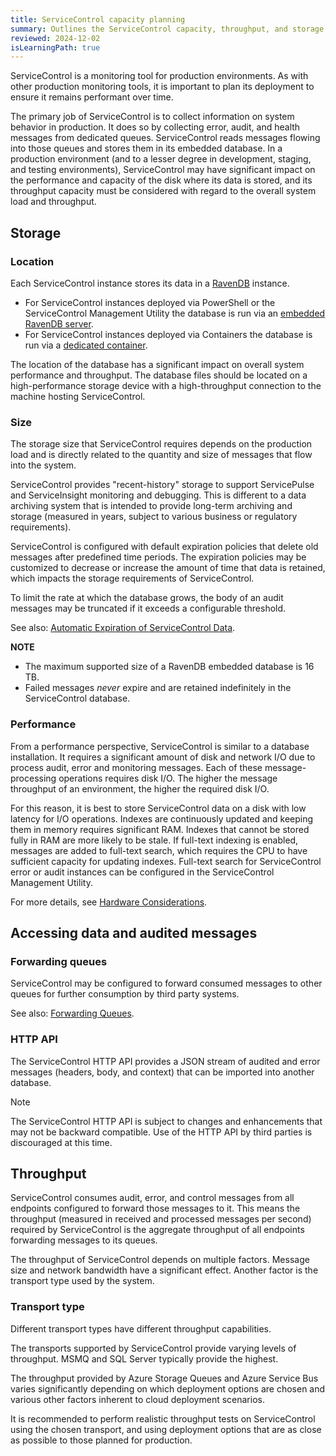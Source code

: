 ```yaml
---
title: ServiceControl capacity planning
summary: Outlines the ServiceControl capacity, throughput, and storage considerations for planning and supporting production environments
reviewed: 2024-12-02
isLearningPath: true
---
```


ServiceControl is a monitoring tool for production environments. As with other production monitoring tools, it is important to plan its deployment to ensure it remains performant over time.

The primary job of ServiceControl is to collect information on system behavior in production. It does so by collecting error, audit, and health messages from dedicated queues. ServiceControl reads messages flowing into those queues and stores them in its embedded database. In a production environment (and to a lesser degree in development, staging, and testing environments), ServiceControl may have significant impact on the performance and capacity of the disk where its data is stored, and its throughput capacity must be considered with regard to the overall system load and throughput.

## Storage

### Location

Each ServiceControl instance stores its data in a [RavenDB](https://ravendb.net) instance. 

- For ServiceControl instances deployed via PowerShell or the ServiceControl Management Utility the database is run via an [embedded RavenDB server](/servicecontrol/configure-ravendb-location.md).
- For ServiceControl instances deployed via Containers the database is run via a [dedicated container](/servicecontrol/ravendb/containers.md).

The location of the database has a significant impact on overall system performance and throughput. The database files should be located on a high-performance storage device with a high-throughput connection to the machine hosting ServiceControl.

### Size

The storage size that ServiceControl requires depends on the production load and is directly related to the quantity and size of messages that flow into the system.

ServiceControl provides "recent-history" storage to support ServicePulse and ServiceInsight monitoring and debugging. This is different to a data archiving system that is intended to provide long-term archiving and storage (measured in years, subject to various business or regulatory requirements).

ServiceControl is configured with default expiration policies that delete old messages after predefined time periods. The expiration policies may be customized to decrease or increase the amount of time that data is retained, which impacts the storage requirements of ServiceControl.

To limit the rate at which the database grows, the body of an audit messages may be truncated if it exceeds a configurable threshold.

See also: [Automatic Expiration of ServiceControl Data](how-purge-expired-data.md).

**NOTE**

 * The maximum supported size of a RavenDB embedded database is 16 TB.
 * Failed messages *never* expire and are retained indefinitely in the ServiceControl database.

### Performance

From a performance perspective, ServiceControl is similar to a database installation. It requires a significant amount of disk and network I/O due to process audit, error and monitoring messages. Each of these message-processing operations requires disk I/O. The higher the message throughput of an environment, the higher the required disk I/O.

For this reason, it is best to store ServiceControl data on a disk with low latency for I/O operations. Indexes are continuously updated and keeping them in memory requires significant RAM. Indexes that cannot be stored fully in RAM are more likely to be stale. If full-text indexing is enabled, messages are added to full-text search, which requires the CPU to have sufficient capacity for updating indexes. Full-text search for ServiceControl error or audit instances can be configured in the ServiceControl Management Utility.

For more details, see [Hardware Considerations](servicecontrol-instances/hardware.md).

## Accessing data and audited messages

### Forwarding queues

ServiceControl may be configured to forward consumed messages to other queues for further consumption by third party systems.

See also: [Forwarding Queues](errorlog-auditlog-behavior.md).

### HTTP API

The ServiceControl HTTP API provides a JSON stream of audited and error messages (headers, body, and context) that can be imported into another database.

> [!NOTE]
> The ServiceControl HTTP API is subject to changes and enhancements that may not be backward compatible. Use of the HTTP API by third parties is discouraged at this time.

## Throughput

ServiceControl consumes audit, error, and control messages from all endpoints configured to forward those messages to it. This means the throughput (measured in received and processed messages per second) required by ServiceControl is the aggregate throughput of all endpoints forwarding messages to its queues.

The throughput of ServiceControl depends on multiple factors. Message size and network bandwidth have a significant effect. Another factor is the transport type used by the system.

### Transport type

Different transport types have different throughput capabilities.

The transports supported by ServiceControl provide varying levels of throughput. MSMQ and SQL Server typically provide the highest.

The throughput provided by Azure Storage Queues and Azure Service Bus varies significantly depending on which deployment options are chosen and various other factors inherent to cloud deployment scenarios.

It is recommended to perform realistic throughput tests on ServiceControl using the chosen transport, and using deployment options that are as close as possible to those planned for production.
